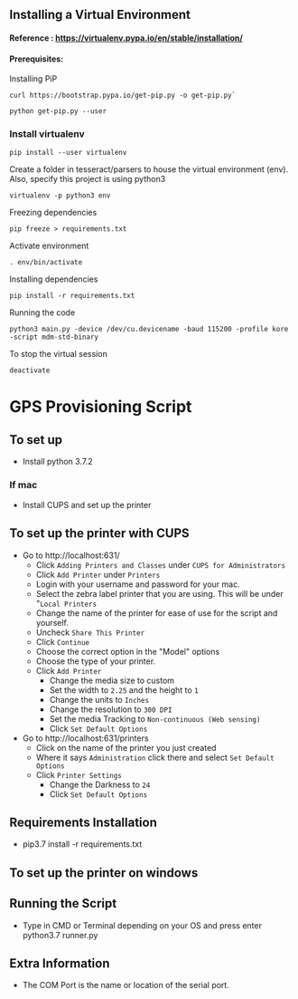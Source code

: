 ## Installing a Virtual Environment
#### Reference : https://virtualenv.pypa.io/en/stable/installation/

#### Prerequisites:

Installing PiP

```console
curl https://bootstrap.pypa.io/get-pip.py -o get-pip.py`

python get-pip.py --user
```

### Install virtualenv  
```console
pip install --user virtualenv
```

Create a folder in tesseract/parsers to house the virtual environment (env). Also, specify this project is using python3  
```console
virtualenv -p python3 env
```

Freezing dependencies
```console
pip freeze > requirements.txt
```

Activate environment  
```console
. env/bin/activate
```

Installing dependencies
```console
pip install -r requirements.txt
```

Running the code
```console
python3 main.py -device /dev/cu.devicename -baud 115200 -profile kore -script mdm-std-binary
```



To stop the virtual session  
```console
deactivate
```

# GPS Provisioning Script

## To set up
- Install python 3.7.2

### If mac
- Install CUPS and set up the printer

## To set up the printer with CUPS
- Go to http://localhost:631/
  - Click `Adding Printers and Classes` under `CUPS for Administrators`
  - Click `Add Printer` under `Printers`
  - Login with your username and password for your mac.
  - Select the zebra label printer that you are using. This will be under "`Local Printers`
  - Change the name of the printer for ease of use for the script and yourself.
  - Uncheck `Share This Printer`
  - Click `Continue`
  - Choose the correct option in the "Model" options
  - Choose the type of your printer.
  - Click `Add Printer`
    - Change the media size to custom
    - Set the width to `2.25` and the height to `1`
    - Change the units to `Inches`
    - Change the resolution to `300 DPI`
    - Set the media Tracking to `Non-continuous (Web sensing)`
    - Click `Set Default Options`
- Go to http://localhost:631/printers
  - Click on the name of the printer you just created
  - Where it says `Administration` click there and select `Set Default Options`
  - Click `Printer Settings`
    - Change the Darkness to `24`
    - Click `Set Default Options`

## Requirements Installation
- pip3.7 install -r requirements.txt

## To set up the printer on windows

## Running the Script
- Type in CMD or Terminal depending on your OS and press enter python3.7 runner.py

## Extra Information
- The COM Port is the name or location of the serial port.